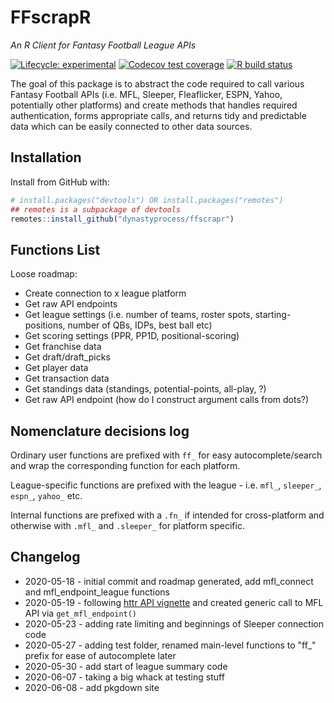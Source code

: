 # FFscrapR
*An R Client for Fantasy Football League APIs*

  <!-- badges: start -->
  [![Lifecycle: experimental](https://img.shields.io/badge/lifecycle-experimental-orange.svg)](https://www.tidyverse.org/lifecycle/#experimental)
  [![Codecov test coverage](https://codecov.io/gh/DynastyProcess/ffscrapr/branch/master/graph/badge.svg)](https://codecov.io/gh/DynastyProcess/ffscrapr?branch=master)
  [![R build status](https://github.com/DynastyProcess/ffscrapr/workflows/R-CMD-check/badge.svg)](https://github.com/DynastyProcess/ffscrapr/actions)
  <!-- badges: end -->


The goal of this package is to abstract the code required to call various Fantasy Football APIs (i.e. MFL, Sleeper, Fleaflicker, ESPN, Yahoo, potentially other platforms) and create methods that handles required authentication, forms appropriate calls, and returns tidy and predictable data which can be easily connected to other data sources.


## Installation
Install from GitHub with:
``` r
# install.packages("devtools") OR install.packages("remotes")
## remotes is a subpackage of devtools
remotes::install_github("dynastyprocess/ffscrapr")
```

## Functions List
Loose roadmap:


- Create connection to x league platform
- Get raw API endpoints
- Get league settings (i.e. number of teams, roster spots, starting-positions, number of QBs, IDPs, best ball etc)
- Get scoring settings (PPR, PP1D, positional-scoring)
- Get franchise data
- Get draft/draft_picks
- Get player data
- Get transaction data
- Get standings data (standings, potential-points, all-play, ?)
- Get raw API endpoint (how do I construct argument calls from dots?)

## Nomenclature decisions log

Ordinary user functions are prefixed with `ff_` for easy autocomplete/search and wrap the corresponding function for each platform.

League-specific functions are prefixed with the league - i.e. `mfl_`, `sleeper_`, `espn_`, `yahoo_` etc.

Internal functions are prefixed with a `.fn_` if intended for cross-platform and otherwise with `.mfl_` and `.sleeper_` for platform specific.

## Changelog

- 2020-05-18 - initial commit and roadmap generated, add mfl_connect and mfl_endpoint_league functions
- 2020-05-19 - following [httr API vignette](https://httr.r-lib.org/articles/api-packages.html) and created generic call to MFL API via `get_mfl_endpoint()`
- 2020-05-23 - adding rate limiting and beginnings of Sleeper connection code
- 2020-05-27 - adding test folder, renamed main-level functions to "ff_" prefix for ease of autocomplete later
- 2020-05-30 - add start of league summary code
- 2020-06-07 - taking a big whack at testing stuff
- 2020-06-08 - add pkgdown site
